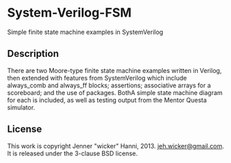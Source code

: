 System-Verilog-FSM
==================

Simple finite state machine examples in SystemVerilog

Description
------------

There are two Moore-type finite state machine examples written in Verilog, then extended with features from SystemVerilog which include always\_comb and always\_ff blocks; assertions; associative arrays for a scoreboard; and the use of packages. BothA simple state machine diagram for each is included, as well as testing output from the Mentor Questa simulator.

License
-------

This work is copyright Jenner "wicker" Hanni, 2013. <jeh.wicker@gmail.com>.
It is released under the 3-clause BSD license.
